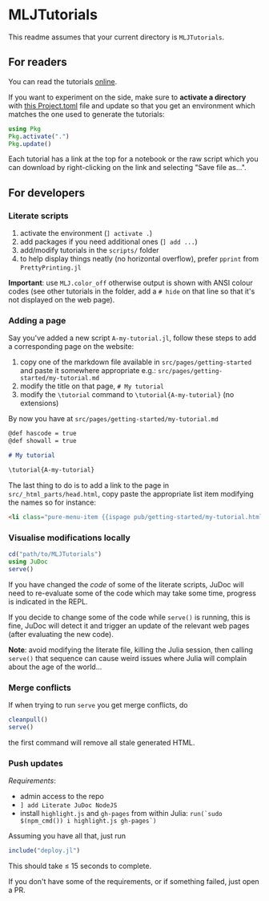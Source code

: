 # MLJTutorials

This readme assumes that your current directory is `MLJTutorials`.

## For readers

You can read the tutorials [online](https://tlienart.github.io/MLJTutorials/).

If you want to experiment on the side, make sure to **activate a directory** with [this Project.toml](https://raw.githubusercontent.com/tlienart/MLJTutorials/master/Project.toml) file and update so that you get an environment which matches the one used to generate the tutorials:

```julia
using Pkg
Pkg.activate(".")
Pkg.update()
```

Each tutorial has a link at the top for a notebook or the raw script which you can download by right-clicking on the link and selecting "Save file as...".

## For developers

### Literate scripts

1. activate the environment (`] activate .`)
2. add packages if you need additional ones (`] add ...`)
3. add/modify tutorials in the `scripts/` folder
4. to help display things neatly (no horizontal overflow), prefer `pprint` from `PrettyPrinting.jl`

**Important**: use `MLJ.color_off` otherwise output is shown with ANSI colour codes (see other tutorials in the folder, add a `# hide` on that line so that it's not displayed on the web page).

### Adding a page

Say you've added a new script `A-my-tutorial.jl`, follow these steps to add a corresponding page on the website:

1. copy one of the markdown file available in `src/pages/getting-started` and paste it somewhere appropriate e.g.: `src/pages/getting-started/my-tutorial.md`
2. modify the title on that page, `# My tutorial`
3. modify the `\tutorial` command to `\tutorial{A-my-tutorial}` (no extensions)

By now you have at `src/pages/getting-started/my-tutorial.md`

```markdown
@def hascode = true
@def showall = true

# My tutorial

\tutorial{A-my-tutorial}
```

The last thing to do is to add a link to the page in `src/_html_parts/head.html`, copy paste the appropriate list item modifying the names so for instance:

```html
<li class="pure-menu-item {{ispage pub/getting-started/my-tutorial.html}}pure-menu-selected{{end}}"><a href="/pub/getting-started/my-tutorial.html" class="pure-menu-link">⊳ My tutorial</a></li>
```

### Visualise modifications locally

```julia
cd("path/to/MLJTutorials")
using JuDoc
serve()
```

If you have changed the *code* of some of the literate scripts, JuDoc will need to re-evaluate some of the code which may take some time, progress is indicated in the REPL.

If you decide to change some of the code while `serve()` is running, this is fine, JuDoc will detect it and trigger an update of the relevant web pages (after evaluating the new code).

**Note**: avoid modifying the literate file, killing the Julia session, then calling `serve()` that sequence can cause weird issues where Julia will complain about the age of the world...

### Merge conflicts

If when trying to run `serve` you get merge conflicts, do

```julia
cleanpull()
serve()
```

the first command will remove all stale generated HTML.

### Push updates

*Requirements*:

* admin access to the repo
* `] add Literate JuDoc NodeJS`
* install `highlight.js` and `gh-pages` from within Julia: ``run(`sudo $(npm_cmd()) i highlight.js gh-pages`)``

Assuming you have all that, just run

```julia
include("deploy.jl")
```

This should take ≤ 15 seconds to complete.

If you don't have some of the requirements, or if something failed, just open a PR.
